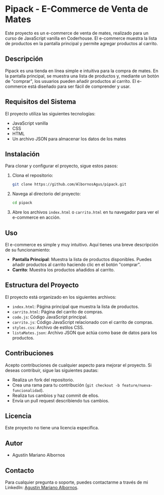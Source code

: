 # Pipack - E-Commerce de Venta de Mates

Este proyecto es un e-commerce de venta de mates, realizado para un curso de JavaScript vanilla en Coderhouse. El e-commerce muestra la lista de productos en la pantalla principal y permite agregar productos al carrito.

## Descripción

Pipack es una tienda en línea simple e intuitiva para la compra de mates. En la pantalla principal, se muestra una lista de productos y, mediante un botón de "comprar", los usuarios pueden añadir productos al carrito. El e-commerce está diseñado para ser fácil de comprender y usar.

## Requisitos del Sistema

El proyecto utiliza las siguientes tecnologías:

- JavaScript vanilla
- CSS
- HTML
- Un archivo JSON para almacenar los datos de los mates

## Instalación

Para clonar y configurar el proyecto, sigue estos pasos:

1. Clona el repositorio:
    ```sh
    git clone https://github.com/AlbornosAgus/pipack.git
    ```

2. Navega al directorio del proyecto:
    ```sh
    cd pipack
    ```

3. Abre los archivos `index.html` o `carrito.html` en tu navegador para ver el e-commerce en acción.

## Uso

El e-commerce es simple y muy intuitivo. Aquí tienes una breve descripción de su funcionamiento:

- **Pantalla Principal**: Muestra la lista de productos disponibles. Puedes añadir productos al carrito haciendo clic en el botón "comprar".
- **Carrito**: Muestra los productos añadidos al carrito.

## Estructura del Proyecto

El proyecto está organizado en los siguientes archivos:

- `index.html`: Página principal que muestra la lista de productos.
- `carrito.html`: Página del carrito de compras.
- `code.js`: Código JavaScript principal.
- `carrito.js`: Código JavaScript relacionado con el carrito de compras.
- `styles.css`: Archivo de estilos CSS.
- `listaMates.json`: Archivo JSON que actúa como base de datos para los productos.

## Contribuciones

Acepto contribuciones de cualquier aspecto para mejorar el proyecto. Si deseas contribuir, sigue las siguientes pautas:

- Realiza un fork del repositorio.
- Crea una rama para tu contribución (`git checkout -b feature/nueva-funcionalidad`).
- Realiza tus cambios y haz commit de ellos.
- Envía un pull request describiendo tus cambios.

## Licencia

Este proyecto no tiene una licencia específica.

## Autor

- Agustín Mariano Albornos

## Contacto

Para cualquier pregunta o soporte, puedes contactarme a través de mi LinkedIn: [Agustin Mariano Albornos](https://www.linkedin.com/in/agustinmarianoalbornos/).

